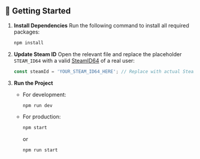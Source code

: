 ## 🚀 Getting Started

1. **Install Dependencies**
   Run the following command to install all required packages:

   ```bash
   npm install
   ```

2. **Update Steam ID**
   Open the relevant file and replace the placeholder `STEAM_ID64` with a valid [SteamID64](https://steamid.io/lookup) of a real user:

   ```js
   const steamId = 'YOUR_STEAM_ID64_HERE'; // Replace with actual SteamID64
   ```

3. **Run the Project**

   * For development:

     ```bash
     npm run dev
     ```
   * For production:

     ```bash
     npm start
     ```

     or

     ```bash
     npm run start
     ```
